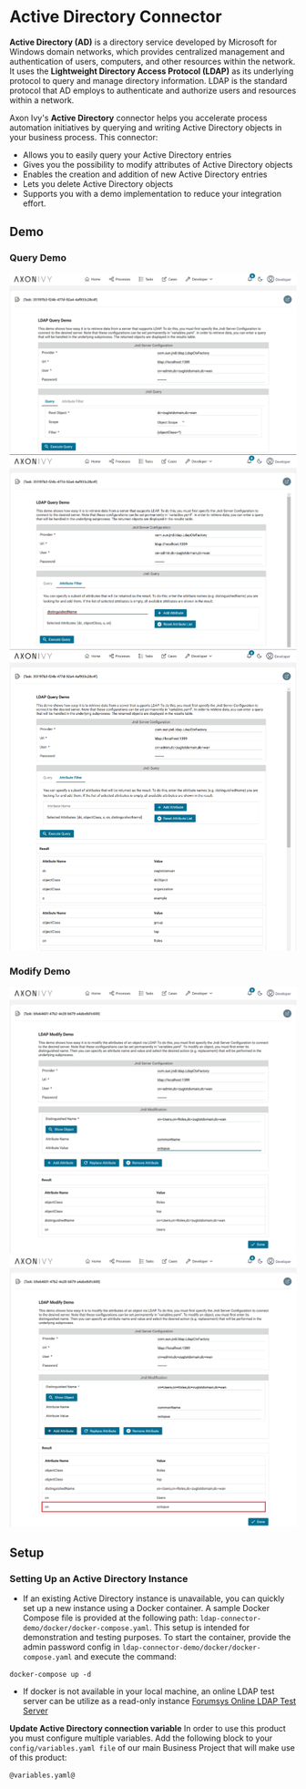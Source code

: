 # Active Directory Connector

**Active Directory (AD)** is a directory service developed by Microsoft for Windows domain networks, which provides centralized management and authentication of users, computers, and other resources within the network. It uses the **Lightweight Directory Access Protocol (LDAP)** as its underlying protocol to query and manage directory information. LDAP is the standard protocol that AD employs to authenticate and authorize users and resources within a network.

Axon Ivy's **Active Directory** connector helps you accelerate process automation initiatives by querying and writing Active Directory objects in your business process. This connector:

- Allows you to easily query your Active Directory entries
- Gives you the possibility to modify attributes of Active Directory objects
- Enables the creation and addition of new Active Directory entries
- Lets you delete Active Directory objects
- Supports you with a demo implementation to reduce your integration effort.

## Demo
### Query Demo
![Active Directory Connector Demo 1](images/screen1.png "Active Directory Connector Demo 1")
![Active Directory Connector Demo 2](images/screen2.png "Active Directory Connector Demo 2")
![Active Directory Connector Demo 3](images/screen3.png "Active Directory Connector Demo 3")

### Modify Demo
![Active Directory Connector Demo 4](images/screen4.png "Active Directory Connector Demo 4")
![Active Directory Connector Demo 5](images/screen5.png "Active Directory Connector Demo 5")


## Setup

### Setting Up an Active Directory Instance
- If an existing Active Directory instance is unavailable, you can quickly set up a new instance using a Docker container. A sample Docker Compose file is provided at the following path: `ldap-connector-demo/docker/docker-compose.yaml`. This setup is intended for demonstration and testing purposes. To start the container, provide the admin password config in `ldap-connector-demo/docker/docker-compose.yaml` and execute the command:

```
docker-compose up -d
```

- If docker is not available in your local machine, an online LDAP test server can be utilize as a read-only instance
[Forumsys Online LDAP Test Server](https://www.forumsys.com/2022/05/10/online-ldap-test-server/)

**Update Active Directory connection variable**
In order to use this product you must configure multiple variables.
Add the following block to your `config/variables.yaml file` of our main Business Project that will make use of this product:

```
@variables.yaml@
```